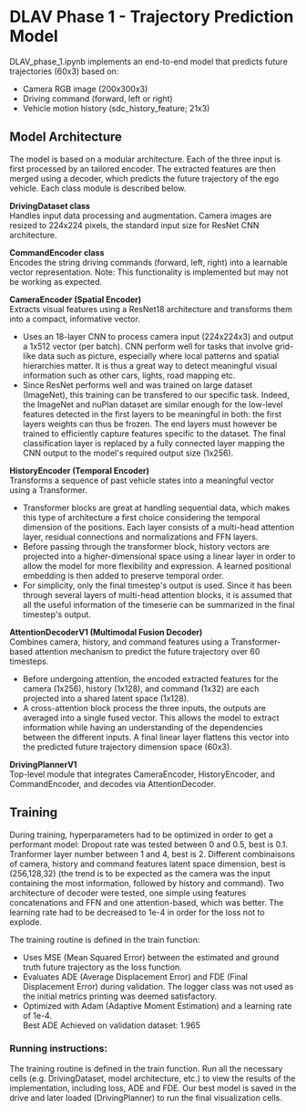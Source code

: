 # DLAV Phase 1 - Trajectory Prediction Model
DLAV_phase_1.ipynb implements an end-to-end model that predicts future trajectories (60x3) based on:
- Camera RGB image (200x300x3)
- Driving command (forward, left or right)
- Vehicle motion history (sdc_history_feature; 21x3)  

## Model Architecture

The model is based on a modular architecture. Each of the three input is first processed by an tailored encoder. The extracted features are then merged using a decoder, which predicts the future trajectory of the ego vehicle. Each class module is described below.

**DrivingDataset class**  
Handles input data processing and augmentation. Camera images are resized to 224x224 pixels, the standard input size for ResNet CNN architecture.

**CommandEncoder class**  
Encodes the string driving commands (forward, left, right) into a learnable vector representation.
Note: This functionality is implemented but may not be working as expected.

**CameraEncoder (Spatial Encoder)**  
Extracts visual features using a ResNet18 architecture and transforms them into a compact, informative vector.
- Uses an 18-layer CNN to process camera input (224x224x3) and output a 1x512 vector (per batch). CNN perform well for tasks that involve grid-like data such as picture, especially where local patterns and spatial hierarchies matter. It is thus a great way to detect meaningful visual information such as other cars, lights, road mapping etc. 
- Since ResNet performs well and was trained on large dataset (ImageNet), this training can be transfered to our specific task. Indeed, the ImageNet and nuPlan dataset are similar enough for the low-level features detected in the first layers to be meaningful in both: the first layers weights can thus be frozen. The end layers must however be trained to efficiently capture features specific to the dataset. The final classification layer is replaced by a fully connected layer mapping the CNN output to the model's required output size (1x256).  

**HistoryEncoder (Temporal Encoder)**  
Transforms a sequence of past vehicle states into a meaningful vector using a Transformer.  
- Transformer blocks are great at handling sequential data, which makes this type of architecture a first choice considering the temporal dimension of the positions. Each layer consists of a multi-head attention layer, residual connections and normalizations and FFN layers.
- Before passing through the transformer block, history vectors are projected into a higher-dimensional space using a linear layer in order to allow the model for more flexibility and expression. A learned positional embedding is then added to preserve temporal order.
- For simplicity, only the final timestep's output is used. Since it has been through several layers of multi-head attention blocks, it is assumed that all the useful information of the timeserie can be summarized in the final timestep's output.

**AttentionDecoderV1 (Multimodal Fusion Decoder)**  
Combines camera, history, and command features using a Transformer-based attention mechanism to predict the future trajectory over 60 timesteps.
- Before undergoing attention, the encoded extracted features for the camera (1x256), history (1x128), and command (1x32) are each projected into a shared latent space (1x128).
- A cross-attention block process the three inputs, the outputs are averaged into a single fused vector. This allows the model to extract information while having an understanding of the dependencies between the different inputs. A final linear layer flattens this vector into the predicted future trajectory dimension space (60x3).

**DrivingPlannerV1**  
Top-level module that integrates CameraEncoder, HistoryEncoder, and CommandEncoder, and decodes via AttentionDecoder.

## Training

During training, hyperparameters had to be optimized in order to get a performant model: Dropout rate was tested between 0 and 0.5, best is 0.1. Tranformer layer number between 1 and 4, best is 2. Different combinaisons of camera, history and command features latent space dimension, best is (256,128,32) (the trend is to be expected as the camera was the input containing the most information, followed by history and command). Two architecture of decoder were tested, one simple using features concatenations and FFN and one attention-based, which was better. The learning rate had to be decreased to 1e-4 in order for the loss not to explode.

The training routine is defined in the train function:
- Uses MSE (Mean Squared Error) between the estimated and ground truth future trajectory as the loss function.
- Evaluates ADE (Average Displacement Error) and FDE (Final Displacement Error) during validation. The logger class was not used as the initial metrics printing was deemed satisfactory.
- Optimized with Adam (Adaptive Moment Estimation) and a learning rate of 1e-4.  
Best ADE Achieved on validation dataset: 1.965

### Running instructions:  
The training routine is defined in the train function. Run all the necessary cells (e.g. DrivingDataset, model architecture,  etc.) to view the results of the implementation, including loss, ADE and FDE. Our best model is saved in the drive and later loaded (DrivingPlanner) to run the final visualization cells.